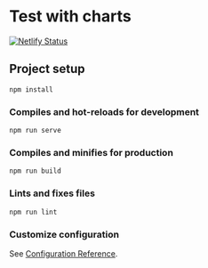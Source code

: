 # Test with charts

[![Netlify Status](https://api.netlify.com/api/v1/badges/0e52003d-5e3a-4d9f-bf39-808208e2ad2d/deploy-status)](https://app.netlify.com/sites/test-with-charts/deploys)

## Project setup

```
npm install
```

### Compiles and hot-reloads for development

```
npm run serve
```

### Compiles and minifies for production

```
npm run build
```

### Lints and fixes files

```
npm run lint
```

### Customize configuration

See [Configuration Reference](https://cli.vuejs.org/config/).
